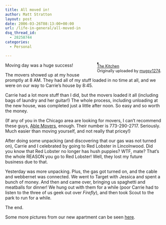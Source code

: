 ```yaml
---
title: All moved in!
author: Matt Stratton
layout: post
date: 2006-03-26T08:13:00+00:00
url: /life-in-general/all-moved-in
dsq_thread_id:
  - 28258744
categories:
  - Personal

---
```

<div style="float:right;margin-left:10px;margin-bottom:10px;">
  <a href="https://www.flickr.com/photos/mugsy/118115831/" title="photo sharing"><img src="https://static.flickr.com/35/118115831_f43f48c201_m.jpg" alt="" style="border:solid 2px #000000;" /></a> <br /> <span style="font-size:.9em;margin-top:0;"> <a href="https://www.flickr.com/photos/mugsy/118115831/">The Kitchen</a> <br /> Originally uploaded by <a href="https://www.flickr.com/people/mugsy/">mugsy1274</a>. </span>
</div>

Moving day was a huge success!

The movers showed up at my house promptly at 8 AM. They had all of my stuff loaded in no time at all, and we were on our way to Carrie&#8217;s house by 8:45.

Carrie had a lot more stuff than I did, but the movers loaded it all (including bags of laundry and her guitar!) The whole process, including unloading at the new house, was completed just a little after noon. So easy and so worth the money. 

(If any of you in the Chicago area are looking for movers, I can&#8217;t recommend these guys, [Able Movers][1], enough. Their number is 773-290-2717. Seriously. Much easier than moving yourself, and not really that pricey!)

After doing some unpacking (and discovering that our gas was not turned on), Carrie and I celebrated by going to Red Lobster in Lincolnwood. Did you know that Red Lobster no longer has hush puppies? WTF, mate? That&#8217;s the whole REASON you go to Red Lobster! Well, they lost my future business due to that.

Yesterday was more unpacking. Plus, the gas got turned on, and the cable and webbernet was connected. We went to Target with Jessica and spent a bunch of money. And then and came over, bringing us spaghetti and meatballs for dinner! We hung out with them for a while (poor Carrie had to listen to the three of us geek out over _Firefly_), and then took Scout to the park to run for a while.

The end.

Some more pictures from our new apartment can be seen [here][2].

 [1]: https://www.ablemove.com
 [2]: https://www.flickr.com/photos/mugsy/tags/movingday/